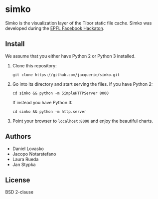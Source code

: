 # simko #

Simko is the visualization layer of the Tibor static file cache. Simko was
developed during the [EPFL Facebook Hackaton](https://www.facebook.com/hackepfl).

## Install ##

We assume that you either have Python 2 or Python 3 installed.

1. Clone this repository:

    ```git clone https://github.com/jacquerie/simko.git```

2. Go into its directory and start serving the files. If you have Python 2:

    ```cd simko && python -m SimpleHTTPServer 8000```

   If instead you have Python 3:

    ```cd simko && python -m http.server```

3. Point your browser to `localhost:8000` and enjoy the beautiful charts.

## Authors ##

 * Daniel Lovasko
 * Jacopo Notarstefano
 * Laura Rueda
 * Jan Stypka

## License ##

BSD 2-clause
